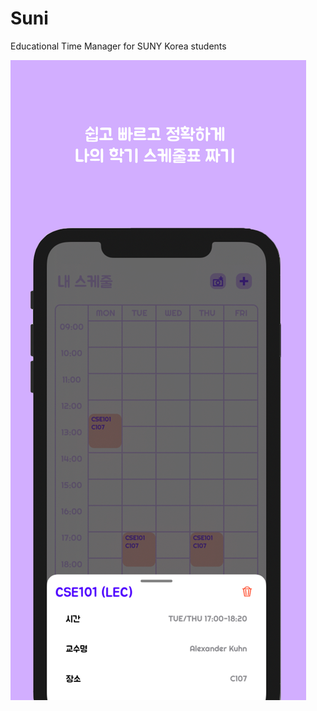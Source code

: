 # Suni
 Educational Time Manager for SUNY Korea students

![alt text](https://github.com/iianjun/Suni/blob/main/Images/1.png?raw=true)
